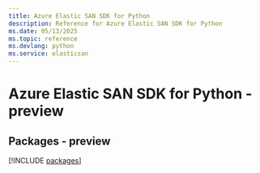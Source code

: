 ```yaml
---
title: Azure Elastic SAN SDK for Python
description: Reference for Azure Elastic SAN SDK for Python
ms.date: 05/13/2025
ms.topic: reference
ms.devlang: python
ms.service: elasticsan
---
```

# Azure Elastic SAN SDK for Python - preview
## Packages - preview
[!INCLUDE [packages](elastic-san-index.md)]